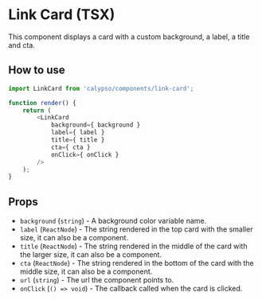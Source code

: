 # Link Card (TSX)

This component displays a card with a custom background, a label, a title and cta.

## How to use

```js
import LinkCard from 'calypso/components/link-card';

function render() {
	return (
		<LinkCard
			background={ background }
			label={ label }
			title={ title }
			cta={ cta }
			onClick={ onClick }
		/>
	);
}
```

## Props

- `background` (`string`) - A background color variable name.
- `label` (`ReactNode`) - The string rendered in the top card with the smaller size, it can also be a component.
- `title` (`ReactNode`) - The string rendered in the middle of the card with the larger size, it can also be a component.
- `cta` (`ReactNode`) - The string rendered in the bottom of the card with the middle size, it can also be a component.
- `url` (`string`) - The url the component points to.
- `onClick` (`() => void`) - The callback called when the card is clicked.
